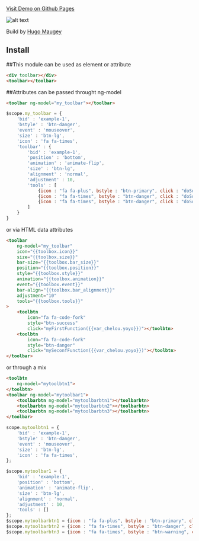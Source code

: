 [Visit Demo on Github Pages](https://hugsbrugs.github.com/angular-toolbar)

![alt text](https://github.com/hugsbrugs/angular-toolbar/img/angular-toolbar.png "Angular Toolbar Example")

Build by [Hugo Maugey](https://hugo.maugey.fr "Webmaster Creation Site Web")

## Install



##This module can be used as element or attribute
```html
<div toolbar></div>
<toolbar></toolbar>
```

##Attributes can be passed throught ng-model

```html
<toolbar ng-model="my_toolbar"></toolbar>
```
```javascript
$scope.my_toolbar = {
	'bid' : 'example-1',
    'bstyle' : 'btn-danger',
    'event' : 'mouseover',
    'size' : 'btn-lg',
    'icon' : 'fa fa-times',
    'toolbar' : {
        'bid' : 'example-1',
        'position' : 'bottom',
        'animation' : 'animate-flip',
        'size' : 'btn-lg',
        'alignment' : 'normal',
        'adjustment' : 10,
        'tools' : [
            {icon : "fa fa-plus", bstyle : "btn-primary", click : "doSomething('tata 1')"},
            {icon : "fa fa-times", bstyle : "btn-danger", click : "doSomething('tata 2')"},
            {icon : "fa fa-times", bstyle : "btn-danger", click : "doSomething('{{var_chelou.yoyo}}')"},
        ]
    }
}
```

or via HTML data attributes


```html
<toolbar 
    ng-model="my_toolbar"
    icon="{{toolbox.icon}}" 
    size="{{toolbox.size}}" 
    bar-size="{{toolbox.bar_size}}" 
    position="{{toolbox.position}}" 
    style="{{toolbox.style}}" 
    animation="{{toolbox.animation}}" 
    event="{{toolbox.event}}" 
    bar-align="{{toolbox.bar_alignment}}" 
    adjustment="10" 
    tools="{{toolbox.tools}}"
>
    <toolbtn
        icon="fa fa-code-fork"
        style="btn-success"
        click="myFirstFunction({{var_chelou.yoyo}})"></toolbtn>
    <toolbtn
        icon="fa fa-code-fork"
        style="btn-danger"
        click="mySeconfFunction({{var_chelou.yoyo}})"></toolbtn>
</toolbar>
```

or through a mix

```html
<toolbtn
    ng-model="mytoolbtn1">
</toolbtn>
<toolbar ng-model="mytoolbar1">
    <toolbarbtn ng-model="mytoolbarbtn1"></toolbarbtn>
    <toolbarbtn ng-model="mytoolbarbtn2"></toolbarbtn>
    <toolbarbtn ng-model="mytoolbarbtn3"></toolbarbtn>
</toolbar>
```
```javascript
scope.mytoolbtn1 = {
    'bid' : 'example-1',
    'bstyle' : 'btn-danger',
    'event' : 'mouseover',
    'size' : 'btn-lg',
    'icon' : 'fa fa-times',
};

$scope.mytoolbar1 = {
    'bid' : 'example-1',
    'position' : 'bottom',
    'animation' : 'animate-flip',
    'size' : 'btn-lg',
    'alignment' : 'normal',
    'adjustment' : 10,
    'tools' : []
};
$scope.mytoolbarbtn1 = {icon : "fa fa-plus", bstyle : "btn-primary", click : "doSomething('tata 1')"};
$scope.mytoolbarbtn2 = {icon : "fa fa-times", bstyle : "btn-danger", click : "doSomething('tata 2')"};
$scope.mytoolbarbtn3 = {icon : "fa fa-times", bstyle : "btn-warning", click : "doSomething('{{some_variable.some_property}}')"};
```

